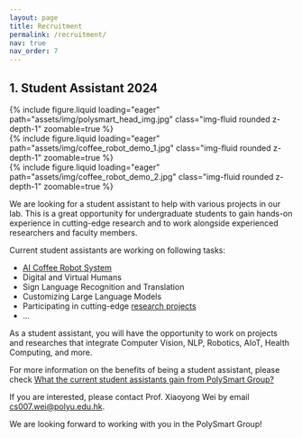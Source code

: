 ```yaml
---
layout: page
title: Recruitment
permalink: /recruitment/
nav: true
nav_order: 7
---
```


## 1. Student Assistant 2024

<div class="row mt-3">
    <div class="col-sm mt-3 mt-md-0">
        {% include figure.liquid loading="eager" path="assets/img/polysmart_head_img.jpg" class="img-fluid rounded z-depth-1" zoomable=true %}
    </div>
    <div class="col-sm mt-3 mt-md-0">
        {% include figure.liquid loading="eager" path="assets/img/coffee_robot_demo_1.jpg" class="img-fluid rounded z-depth-1" zoomable=true %}
    </div>
    <div class="col-sm mt-3 mt-md-0">
        {% include figure.liquid loading="eager" path="assets/img/coffee_robot_demo_2.jpg" class="img-fluid rounded z-depth-1" zoomable=true %}
    </div>
</div>

We are looking for a student assistant to help with various projects in our lab. This is a great opportunity for undergraduate students to gain hands-on experience in cutting-edge research and to work alongside experienced researchers and faculty members.

Current student assistants are working on following tasks:
- [AI Coffee Robot System](https://polysmartgroup.github.io/projects/ai_coffee_robot/)
- Digital and Virtual Humans
- Sign Language Recognition and Translation
- Customizing Large Language Models
- Participating in cutting-edge [research projects](https://polysmartgroup.github.io/publications/)
- ...

As a student assistant, you will have the opportunity to work on projects and researches that integrate Computer Vision, NLP, Robotics, AIoT, Health Computing, and more.

For more information on the benefits of being a student assistant, please check [What the current student assistants gain from PolySmart Group?](https://polysmartgroup.github.io/gain/)

If you are interested, please contact Prof. Xiaoyong Wei by email [cs007.wei@polyu.edu.hk](mailto:cs007.wei@polyu.edu.hk).

We are looking forward to working with you in the PolySmart Group!